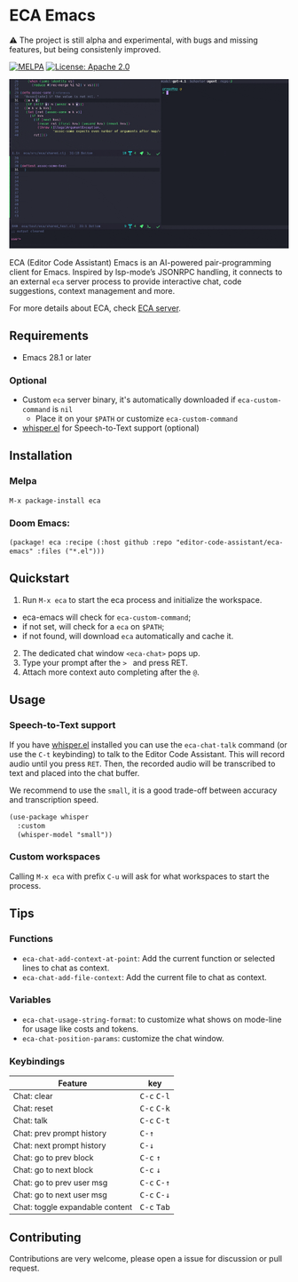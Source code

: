 # ECA Emacs

:warning: The project is still alpha and experimental, with bugs and missing features, but being consistenly improved.

[![MELPA](https://melpa.org/packages/eca-badge.svg)](https://melpa.org/#/eca)
[![License: Apache 2.0](https://img.shields.io/badge/License-Apache%202.0-blue.svg)](./LICENSE)

![demo](./demo.gif)

ECA (Editor Code Assistant) Emacs is an AI-powered pair-programming client for Emacs.
Inspired by lsp-mode’s JSONRPC handling, it connects to an external `eca` server process to provide interactive chat, code suggestions, context management and more.

For more details about ECA, check [ECA server](https://github.com/editor-code-assistant/eca).

## Requirements

- Emacs 28.1 or later

### Optional 

- Custom `eca` server binary, it's automatically downloaded if `eca-custom-command` is `nil`
  - Place it on your `$PATH` or customize `eca-custom-command`
- [whisper.el](https://github.com/natrys/whisper.el/blob/master/whisper.el) for Speech-to-Text support (optional)

## Installation

### Melpa

```
M-x package-install eca
```

### Doom Emacs:

```elisp
(package! eca :recipe (:host github :repo "editor-code-assistant/eca-emacs" :files ("*.el")))
```

## Quickstart

1. Run `M-x eca` to start the eca process and initialize the workspace.
  - eca-emacs will check for `eca-custom-command`;
  - if not set, will check for a `eca` on `$PATH`;
  - if not found, will download `eca` automatically and cache it.
2. The dedicated chat window `<eca-chat>` pops up.
3. Type your prompt after the `> ` and press RET.
4. Attach more context auto completing after the `@`.

## Usage

### Speech-to-Text support

If you have [whisper.el](https://github.com/natrys/whisper.el/blob/master/whisper.el) installed you can use the `eca-chat-talk`
command (or use the `C-t` keybinding) to talk to the Editor Code
Assistant. This will record audio until you press `RET`. Then, the
recorded audio will be transcribed to text and placed into the chat
buffer.

We recommend to use the `small`, it is a good trade-off between
accuracy and transcription speed.

```elisp
(use-package whisper
  :custom
  (whisper-model "small"))
```

### Custom workspaces

Calling `M-x eca` with prefix `C-u` will ask for what workspaces to start the process.

## Tips

### Functions

- `eca-chat-add-context-at-point`: Add the current function or selected lines to chat as context.
- `eca-chat-add-file-context`: Add the current file to chat as context.

### Variables 

- `eca-chat-usage-string-format`: to customize what shows on mode-line for usage like costs and tokens.
- `eca-chat-position-params`: customize the chat window.

### Keybindings

| Feature                         | key                                |
|---------------------------------|------------------------------------|
| Chat: clear                     | <kbd>C-c</kbd> <kbd>C-l</kbd>        |
| Chat: reset                     | <kbd>C-c</kbd> <kbd>C-k</kbd>        |
| Chat: talk                      | <kbd>C-c</kbd> <kbd>C-t</kbd>        |
| Chat: prev prompt history       | <kbd>C-&uarr;</kbd>                |
| Chat: next prompt history       | <kbd>C-&darr;</kbd>                |
| Chat: go to prev block          | <kbd>C-c</kbd> <kbd>&uarr;</kbd>   |
| Chat: go to next block          | <kbd>C-c</kbd> <kbd>&darr;</kbd>   |
| Chat: go to prev user msg       | <kbd>C-c</kbd> <kbd>C-&uarr;</kbd> |
| Chat: go to next user msg       | <kbd>C-c</kbd> <kbd>C-&darr;</kbd> |
| Chat: toggle expandable content | <kbd>C-c</kbd> <kbd>Tab</kbd> |

## Contributing

Contributions are very welcome, please open a issue for discussion or pull request.
